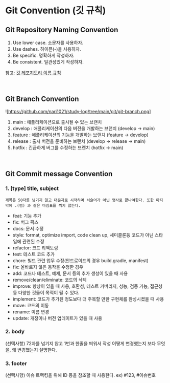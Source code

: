 # Git Convention (깃 규칙)

## Git Repository Naming Convention

1. Use lower case. 소문자를 사용하자.
2. Use dashes. 하이픈(-)을 사용하자.
3. Be specific. 명확하게 작성하자.
4. Be consistent. 일관성있게 작성하자.

참고: [깃 레포지토리 이름 규칙](https://stackoverflow.com/questions/11947587/is-there-a-naming-convention-for-git-repositories)

</br>

## Git Branch Convention

![https://github.com/nari1021/study-log/tree/main/git/git-branch.png]

1. main : 애플리케이션으로 출시될 수 있는 브랜치
2. develop : 애플리케이션의 다음 버전을 개발하는 브랜치 (develop -> main)
3. feature : 애플리케이션의 기능을 개발하는 브랜치 (feature -> develop)
4. release : 출시 버전을 준비하는 브랜치 (develop -> release -> main)
5. hotfix : 긴급하게 버그를 수정하는 브랜치 (hotfix -> main)

</br>

## Git Commit message Convention

### 1. [type] title, subject

`제목은 50자를 넘기지 않고 대문자로 시작하며 서술어가 아닌 명사로 끝나야한다. 또한 마지막에 .(쩜) 과 같은 마침표를 찍지 않는다.`

- feat: 기능 추가
- fix: 버그 픽스
- docs: 문서 수정
- style: format, optimize import, code clean up, 세미콜론등 코드가 아닌 스타일에 관련된 수정
- refactor: 코드 리펙토링
- test: 테스트 코드 추가
- chore: 빌드 관련 업무 수정(안드로이드의 경우 build.gradle, manifest)
- fix: 올바르지 않은 동작을 수정한 경우
- add: 코드나 테스트, 예제, 문서 등의 추가 생성이 있을 때 사용
- remove/clean/eliminate: 코드의 삭제
- improve: 향상이 있을 때 사용, 호환성, 테스트 커버리지, 성능, 검증 기능, 접근성 등 다양한 것들이 목적이 될 수 있다.
- implement: 코드가 추가된 정도보다 더 주목할 만한 구현체를 완성시켰을 때 사용
- move: 코드의 이동
- rename: 이름 변경
- update: 개정이나 버전 업데이트가 있을 때 사용

### 2. body

(선택사항) 72자를 넘기지 않고 1번과 한줄을 띄워서 작성
어떻게 변경했는지 보다 무엇을, 왜 변경했는지 설명한다.

### 3. footer

(선택사항) 이슈 트랙킹을 위해 ID 등을 참조할 때 사용한다.
ex) #123, #이슈번호
